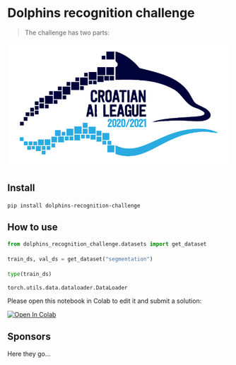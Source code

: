 # Dolphins recognition challenge
> The challenge has two parts:


!["Croatian AI League"](notebooks/images/AILeague_logo-800x452.png)

## Install

`pip install dolphins-recognition-challenge`

## How to use

```python
from dolphins_recognition_challenge.datasets import get_dataset

train_ds, val_ds = get_dataset("segmentation")

type(train_ds)
```




    torch.utils.data.dataloader.DataLoader



Please open this notebook in Colab to edit it and submit a solution:
    
[![Open In Colab](https://colab.research.google.com/assets/colab-badge.svg)](https://colab.research.google.com/github/cro-ai-league/dolphins-recognition-challenge/blob/master/notebooks/00_Tutorial.ipynb)

## Sponsors

Here they go...

